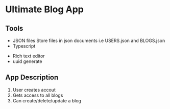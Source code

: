# Ultimate Blog App

## Tools

- JSON files
  Store files in json documents i.e USERS.json and BLOGS.json
- Typescript
<!-- - HTML AND CSS (might use tailwind) -->
- Rich text editor
- uuid generate

## App Description

1.  User creates accout
2.  Gets access to all blogs
3.  Can create/delete/update a blog
